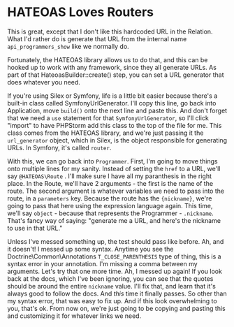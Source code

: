 # HATEOAS Loves Routers

This is great, except that I don't like this hardcoded URL in the Relation.
What I'd rather do is generate that URL from the internal name `api_programmers_show`
like we normally do.

Fortunately, the HATEOAS library allows us to do that, and this can be hooked
up to work with any framework, since they all generate URLs. As part of
that HateoasBuilder::create() step, you can set a URL generator that does whatever 
you need.

If you're using Silex or Symfony, life is a little bit easier because there's
a built-in class called SymfonyUrlGenerator. I'll copy this line, go back
into Application, move `build()` onto the next line and paste this. And
don't forget that we need a `use` statement for that `SymfonyUrlGenerator`,
so I'll click "import" to have PHPStorm add this class to the top of the
file for me. This class comes from the HATEOAS library, and we're just passing
it the `url_generator` object, which in Silex, is the object responsible
for generating URLs. In Symfony, it's called `router`. 

With this, we can go back into `Programmer`. First, I'm going to move things
onto multiple lines for my sanity. Instead of setting the `href` to a URL,
we'll say `@HATEOAS\Route` . I'll make sure I have all my paranthesis in
the right place. In the Route, we'll have 2 arguments - the first is the
name of the route. The second argument is whatever variables we need to pass
into the route, in a `parameters` key. Because the route has the `{nickname}`,
we're going to pass that here using the expression language again. This time,
we'll say `object` - because that represents the Programmer - `.nickname`.
That's fancy way of saying: "generate me a URL, and here's the nickname to
use in that URL."

Unless I've messed something up, the test should pass like before. Ah, and
it doesn't! I messed up some syntax. Anytime you see the Doctrine\Common\Annotations
`T_CLOSE_PARENTHESIS` type of thing, this is a syntax error in your annotation.
I'm missing a comma between my arguments. Let's try that one more time.
Ah, I messed up again! If you look back at the docs, which I've been ignoring,
you can see that the quotes should be around the entire `nickname` value.
I'll fix that, and learn that it's always good to follow the docs. And *this*
time it finally passes. So other than my syntax error, that was easy to fix
up. And if this look overwhelming to you, that's ok. From now on, we're just
going to be copying and pasting this and customizing it for whatever links
we need.
